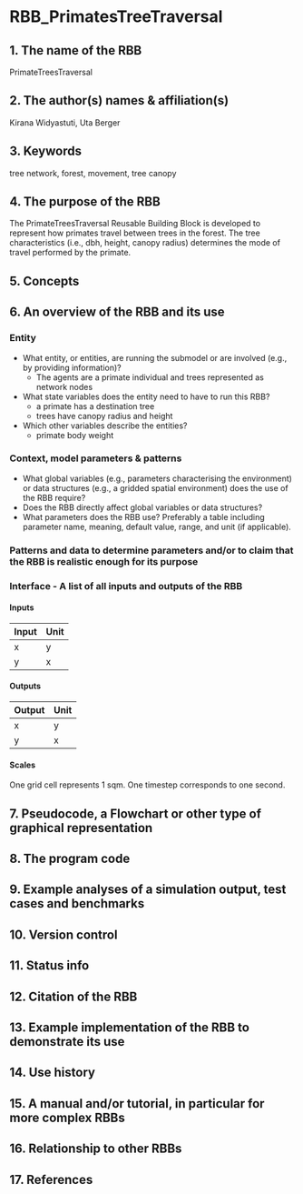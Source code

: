 # RBB_PrimatesTreeTraversal
## 1. The name of the RBB
PrimateTreesTraversal

## 2. The author(s) names & affiliation(s)
Kirana Widyastuti, Uta Berger

## 3. Keywords
tree network, forest, movement, tree canopy

## 4. The purpose of the RBB
The PrimateTreesTraversal Reusable Building Block is developed to represent how primates travel between trees in the forest. The tree characteristics (i.e., dbh, height, canopy radius) determines the mode of travel performed by the primate.

## 5. Concepts

## 6. An overview of the RBB and its use

### Entity

- What entity, or entities, are running the submodel or are involved (e.g., by providing information)?
  - The agents are a primate individual and trees represented as network nodes   
- What state variables does the entity need to have to run this RBB?
  - a primate has a destination tree
  - trees have canopy radius and height
- Which other variables describe the entities?
  - primate body weight  

### Context, model parameters & patterns

+ What global variables (e.g., parameters characterising the environment) or data structures (e.g., a gridded spatial environment) does the use of the RBB require?
+ Does the RBB directly affect global variables or data structures?
+ What parameters does the RBB use? Preferably a table including parameter name, meaning, default value, range, and unit (if applicable). 

### Patterns and data to determine parameters and/or to claim that the RBB is realistic enough for its purpose

### Interface - A list of all inputs and outputs of the RBB
#### Inputs

| Input                 | Unit   |
|-----------------------|--------|
| x | y |
| y | x |

#### Outputs

| Output         | Unit     |
|----------------|----------|
| x | y |
| y | x |

#### Scales

One grid cell represents 1 sqm. One timestep corresponds to one second.

## 7. Pseudocode, a Flowchart or other type of graphical representation

## 8. The program code

## 9. Example analyses of a simulation output, test cases and benchmarks

## 10. Version control

## 11. Status info

## 12. Citation of the RBB

## 13. Example implementation of the RBB to demonstrate its use

## 14. Use history

## 15. A manual and/or tutorial, in particular for more complex RBBs

## 16. Relationship to other RBBs

## 17. References

